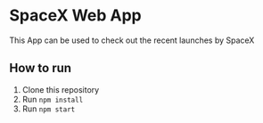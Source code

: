 # SpaceX Web App

This App can be used to check out the recent launches by SpaceX

## How to run 
1. Clone this repository
2. Run `npm install`
3. Run `npm start`
